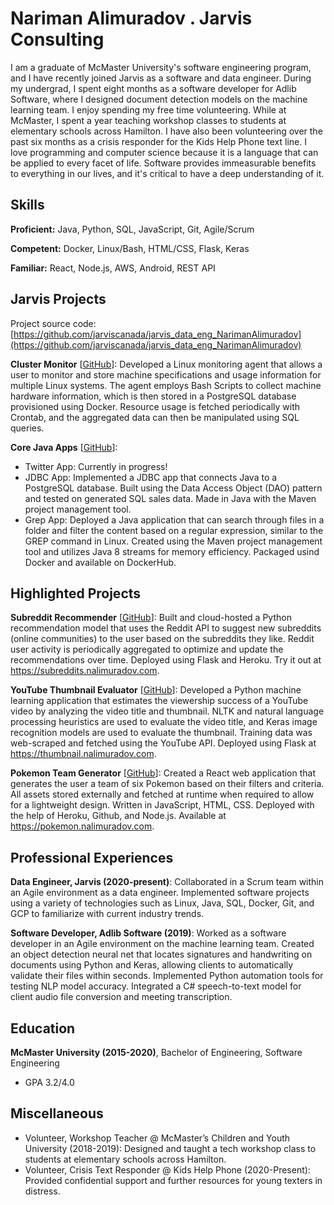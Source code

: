 # Nariman Alimuradov . Jarvis Consulting

I am a graduate of McMaster University's software engineering program, and I have recently joined Jarvis as a software and data engineer. During my undergrad, I spent eight months as a software developer for Adlib Software, where I designed document detection models on the machine learning team. I enjoy spending my free time volunteering. While at McMaster, I spent a year teaching workshop classes to students at elementary schools across Hamilton. I have also been volunteering over the past six months as a crisis responder for the Kids Help Phone text line. I love programming and computer science because it is a language that can be applied to every facet of life. Software provides immeasurable benefits to everything in our lives, and it's critical to have a deep understanding of it.

## Skills

**Proficient:** Java, Python, SQL, JavaScript, Git, Agile/Scrum

**Competent:** Docker, Linux/Bash, HTML/CSS, Flask, Keras

**Familiar:** React, Node.js, AWS, Android, REST API

## Jarvis Projects

Project source code: [https://github.com/jarviscanada/jarvis_data_eng_NarimanAlimuradov](https://github.com/jarviscanada/jarvis_data_eng_NarimanAlimuradov)


**Cluster Monitor** [[GitHub](https://github.com/jarviscanada/jarvis_data_eng_NarimanAlimuradov/tree/master/linux_sql)]: Developed a Linux monitoring agent that allows a user to monitor and store machine specifications and usage information for multiple Linux systems. The agent employs Bash Scripts to collect machine hardware information, which is then stored in a PostgreSQL database provisioned using Docker. Resource usage is fetched periodically with Crontab, and the aggregated data can then be manipulated using SQL queries.

**Core Java Apps** [[GitHub](https://github.com/jarviscanada/jarvis_data_eng_NarimanAlimuradov/tree/master/core_java)]:
      
  - Twitter App: Currently in progress!
  - JDBC App: Implemented a JDBC app that connects Java to a PostgreSQL database. Built using the Data Access Object (DAO) pattern and tested on generated SQL sales data. Made in Java with the Maven project management tool.
  - Grep App: Deployed a Java application that can search through files in a folder and filter the content based on a regular expression, similar to the GREP command in Linux. Created using the Maven project management tool and utilizes Java 8 streams for memory efficiency. Packaged usind Docker and available on DockerHub.


## Highlighted Projects
**Subreddit Recommender** [[GitHub](https://github.com/nalimuradov/subreddit_recommender)]: Built and cloud-hosted a Python recommendation model that uses the Reddit API to suggest new subreddits (online communities) to the user based on the subreddits they like. Reddit user activity is periodically aggregated to optimize and update the recommendations over time. Deployed using Flask and Heroku. Try it out at https://subreddits.nalimuradov.com.

**YouTube Thumbnail Evaluator** [[GitHub](https://github.com/nalimuradov/thumbnail_evaluator)]: Developed a Python machine learning application that estimates the viewership success of a YouTube video by analyzing the video title and thumbnail. NLTK and natural language processing heuristics are used to evaluate the video title, and Keras image recognition models are used to evaluate the thumbnail. Training data was web-scraped and fetched using the YouTube API. Deployed using Flask at https://thumbnail.nalimuradov.com.

**Pokemon Team Generator** [[GitHub](https://github.com/nalimuradov/pokemon_team)]: Created a React web application that generates the user a team of six Pokemon based on their filters and criteria. All assets stored externally and fetched at runtime when required to allow for a lightweight design. Written in JavaScript, HTML, CSS. Deployed with the help of Heroku, Github, and Node.js. Available at https://pokemon.nalimuradov.com.


## Professional Experiences

**Data Engineer, Jarvis (2020-present)**: Collaborated in a Scrum team within an Agile environment as a data engineer. Implemented software projects using a variety of technologies such as Linux, Java, SQL, Docker, Git, and GCP to familiarize with current industry trends.

**Software Developer, Adlib Software (2019)**: Worked as a software developer in an Agile environment on the machine learning team. Created an object detection neural net that locates signatures and handwriting on documents using Python and Keras, allowing clients to automatically validate their files within seconds. Implemented Python automation tools for testing NLP model accuracy. Integrated a C# speech-to-text model for client audio file conversion and meeting transcription.


## Education
**McMaster University (2015-2020)**, Bachelor of Engineering, Software Engineering
- GPA 3.2/4.0


## Miscellaneous
- Volunteer, Workshop Teacher @ McMaster’s Children and Youth University (2018-2019): Designed and taught a tech workshop class to students at elementary schools across Hamilton.
- Volunteer, Crisis Text Responder @ Kids Help Phone (2020-Present): Provided confidential support and further resources for young texters in distress.